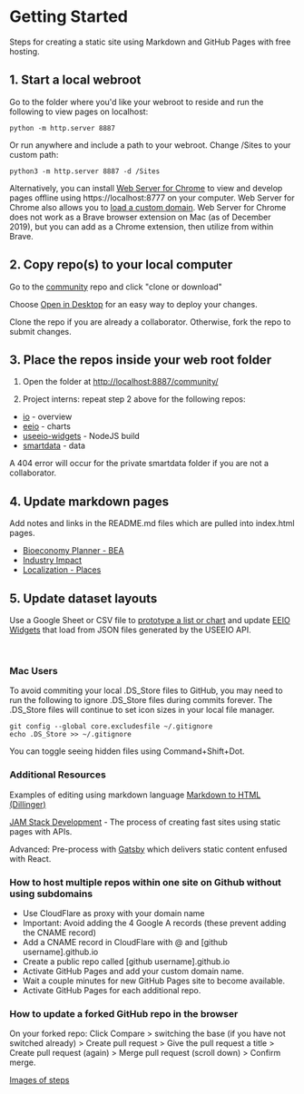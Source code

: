 # Getting Started

Steps for creating a static site using Markdown and GitHub Pages with free hosting.  

## 1. Start a local webroot  

Go to the folder where you'd like your webroot to reside and run the following to view pages on localhost:

	python -m http.server 8887

 Or run anywhere and include a path to your webroot. Change /Sites to your custom path:

 	python3 -m http.server 8887 -d /Sites

 Alternatively, you can install [Web Server for Chrome](https://chrome.google.com/webstore/detail/web-server-for-chrome/ofhbbkphhbklhfoeikjpcbhemlocgigb?hl=en) to view and develop pages offline using https://localhost:8777 on your computer. Web Server for Chrome also allows you to [load a custom domain](https://medium.com/@jmatix/using-chrome-as-a-local-web-server-af04baffd581). Web Server for Chrome does not work as a Brave browser extension on Mac (as of December 2019), but you can add as a Chrome extension, then utilize from within Brave.

## 2. Copy repo(s) to your local computer  

Go to the <a href='https://github.com/modelearth/community'>community</a> repo and click "clone or download"

Choose <a href="https://desktop.github.com/">Open in Desktop</a> for an easy way to deploy your changes.  

Clone the repo if you are already a collaborator. Otherwise, fork the repo to submit changes.  


## 3. Place the repos inside your web root folder 

1. Open the folder at [http://localhost:8887/community/](http://localhost:8887/community/)  

2. Project interns: repeat step 2 above for the following repos:  

- <a href='https://github.com/modelearth/io'>io</a> - overview
- <a href='https://github.com/modelearth/eeio'>eeio</a> - charts
- <a href='https://github.com/modelearth/useeio-widgets'>useeio-widgets</a> - NodeJS build
- <a href='https://github.com/georgiadata/smartdata'>smartdata</a> - data

A 404 error will occur for the private smartdata folder if you are not a collaborator.  

## 4. Update markdown pages

Add notes and links in the README.md files which are pulled into index.html pages.  

- [Bioeconomy Planner - BEA](../../bea)  
- [Industry Impact](../../industries)  
- [Localization - Places](../../places)  

## 5. Update dataset layouts

Use a Google Sheet or CSV file to [prototype a list or chart](../dataset) and update [EEIO Widgets](https://modelearth.github.io/eeio/charts/) that load from JSON files generated by the USEEIO API.  

<!--
1. [Set up crowdsourced editing](../../../crowdsource/editor) of data for lists and maps.

1. Copy the "starter" folder inside community and give it the name of your community or module.
-->
<br>

### Mac Users
To avoid commiting your local .DS_Store files to GitHub, you may need to run the following to ignore .DS_Store files during commits forever. The .DS_Store files will continue to set icon sizes in your local file manager.   
 
<!-- Avoid .DS_Store file creation over network connections (article from 2011, confirm this still occurs)
	https://support.apple.com/en-us/HT1629 -->
	git config --global core.excludesfile ~/.gitignore  
	echo .DS_Store >> ~/.gitignore

You can toggle seeing hidden files using Command+Shift+Dot. 

### Additional Resources

Examples of editing using markdown language [Markdown to HTML (Dillinger)](https://dillinger.io/)  

[JAM Stack Development](https://jamstack.org) - The process of creating fast sites using static pages with APIs. 

Advanced: Pre-process with [Gatsby](https://www.gatsbyjs.org/) which delivers static content enfused with React. 

### How to host multiple repos within one site on Github without using subdomains

- Use CloudFlare as proxy with your domain name
- Important: Avoid adding the 4 Google A records (these prevent adding the CNAME record)
- Add a CNAME record in CloudFlare with @ and [github username].github.io
- Create a public repo called [github username].github.io
- Activate GitHub Pages and add your custom domain name.
- Wait a couple minutes for new GitHub Pages site to become available.
- Activate GitHub Pages for each additional repo.
<!-- note, when setting up the prior neighborhood folder was renamed to [github username].github.io -->

### How to update a forked GitHub repo in the browser

On your forked repo: Click Compare > switching the base (if you have not switched already) > Create pull request > Give the pull request a title > Create pull request (again) > Merge pull request (scroll down) > Confirm merge.  

[Images of steps](https://stackoverflow.com/questions/20984802/how-can-i-keep-my-fork-in-sync-without-adding-a-separate-remote/21131381#21131381)


 